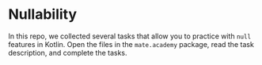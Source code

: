 # Nullability

In this repo, we collected several tasks that allow you to practice with `null` features in Kotlin. Open the files in the `mate.academy` package, read the task description, and complete the tasks.

